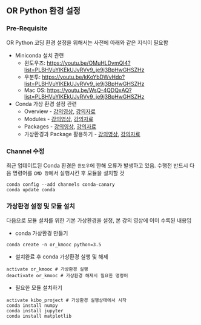 ## OR Python 환경 설정
### Pre-Requisite
OR Python 코딩 환경 설정을 위해서는 사전에 아래와 같은 지식이 필요함
- Miniconda 설치 관련
    - 윈도우즈: https://youtu.be/OMuHLDvmQl4?list=PLBHVuYlKEkUJvRVv9_je9j3BpHwGHSZHz
    - 우분투: https://youtu.be/kKoYbDWvHdo?list=PLBHVuYlKEkUJvRVv9_je9j3BpHwGHSZHz
    - Mac OS: https://youtu.be/WsQ-4QDQxAQ?list=PLBHVuYlKEkUJvRVv9_je9j3BpHwGHSZHz
- Conda 가상 환경 설정 관련
    - Overview - [강의영상](https://www.youtube.com/watch?v=iV_1dal69Xc&list=PLBHVuYlKEkUJvRVv9_je9j3BpHwGHSZHz&index=50), [강의자료](https://doc.co/uJ7H6L/EFk5T6)
    - Modules - [강의영상](https://www.youtube.com/watch?v=vJ3kEhB_ERE&list=PLBHVuYlKEkUJvRVv9_je9j3BpHwGHSZHz&index=51), [강의자료](https://doc.co/qNxUN1/EFk5T6)
    - Packages - [강의영상](https://www.youtube.com/watch?v=nWAomgvxihg&index=42&list=PLBHVuYlKEkUJvRVv9_je9j3BpHwGHSZHz), [강의자료](https://doc.co/hXxeLm/EFk5T6)
    - 가상환경과 Package 활용하기 - [강의영상](https://www.youtube.com/watch?v=QLF5UvUvKCo&list=PLBHVuYlKEkUJvRVv9_je9j3BpHwGHSZHz&index=51), [강의자료](https://doc.co/SoCj3W/EFk5T6)

### Channel 수정
최근 업데이트된 Conda 환경은 `윈도우`에 한해 오류가 발생하고 있음. 수행전 반드시 다음 명령어를 `CMD 창`에서 실행시킨 후 모듈을 설치할 것
```commandline
conda config --add channels conda-canary
conda update conda
```

### 가상환경 설정 및 모듈 설치
다음으로 모듈 설치를 위한 기본 가상환경을 설정, 본 강의 영상에 이미 수록된 내용임

- conda 가상환경 만들기
```commandline
conda create -n or_kmooc python=3.5
```

- 설치완료 후 conda 가상환경 실행 및 해제
```commandline
activate or_kmooc # 가상환경 실행
deactivate or_kmooc # 가상환경 해제시 필요한 명령어
```

- 필요한 모듈 설치하기
```commandline
activate kibo_project # 가상환경 실행상태에서 시작
conda install numpy
conda install jupyter
conda install matplotlib
```